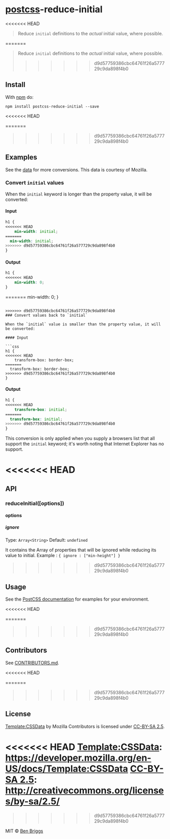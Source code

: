 # [postcss][postcss]-reduce-initial

<<<<<<< HEAD
> Reduce `initial` definitions to the *actual* initial value, where possible.

=======
> Reduce `initial` definitions to the _actual_ initial value, where possible.
>>>>>>> d9d57759386cbc64761f26a577729c9da898f4b0

## Install

With [npm](https://npmjs.org/package/postcss-reduce-initial) do:

```
npm install postcss-reduce-initial --save
```

<<<<<<< HEAD

=======
>>>>>>> d9d57759386cbc64761f26a577729c9da898f4b0
## Examples

See the [data](data) for more conversions. This data is courtesy
of Mozilla.

### Convert `initial` values

When the `initial` keyword is longer than the property value, it will
be converted:

#### Input

```css
h1 {
<<<<<<< HEAD
    min-width: initial;
=======
  min-width: initial;
>>>>>>> d9d57759386cbc64761f26a577729c9da898f4b0
}
```

#### Output

```css
h1 {
<<<<<<< HEAD
    min-width: 0;
}
```


=======
  min-width: 0;
}
```

>>>>>>> d9d57759386cbc64761f26a577729c9da898f4b0
### Convert values back to `initial`

When the `initial` value is smaller than the property value, it will
be converted:

#### Input

```css
h1 {
<<<<<<< HEAD
    transform-box: border-box;
=======
  transform-box: border-box;
>>>>>>> d9d57759386cbc64761f26a577729c9da898f4b0
}
```

#### Output

```css
h1 {
<<<<<<< HEAD
    transform-box: initial;
=======
  transform-box: initial;
>>>>>>> d9d57759386cbc64761f26a577729c9da898f4b0
}
```

This conversion is only applied when you supply a browsers list that all support
the `initial` keyword; it's worth noting that Internet Explorer has no support.

<<<<<<< HEAD
=======
## API

### reduceInitial([options])

#### options

##### ignore

Type: `Array<String>`
Default: `undefined`

It contains the Array of properties that will be ignored while reducing its value to initial.
Example : `{ ignore : ["min-height"] }`
>>>>>>> d9d57759386cbc64761f26a577729c9da898f4b0

## Usage

See the [PostCSS documentation](https://github.com/postcss/postcss#usage) for
examples for your environment.

<<<<<<< HEAD

=======
>>>>>>> d9d57759386cbc64761f26a577729c9da898f4b0
## Contributors

See [CONTRIBUTORS.md](https://github.com/cssnano/cssnano/blob/master/CONTRIBUTORS.md).

<<<<<<< HEAD

=======
>>>>>>> d9d57759386cbc64761f26a577729c9da898f4b0
## License

[Template:CSSData] by Mozilla Contributors is licensed under [CC-BY-SA 2.5].

<<<<<<< HEAD
[Template:CSSData]: https://developer.mozilla.org/en-US/docs/Template:CSSData
[CC-BY-SA 2.5]: http://creativecommons.org/licenses/by-sa/2.5/
=======
[template:cssdata]: https://developer.mozilla.org/en-US/docs/Template:CSSData
[cc-by-sa 2.5]: http://creativecommons.org/licenses/by-sa/2.5/
>>>>>>> d9d57759386cbc64761f26a577729c9da898f4b0

MIT © [Ben Briggs](http://beneb.info)

[postcss]: https://github.com/postcss/postcss
